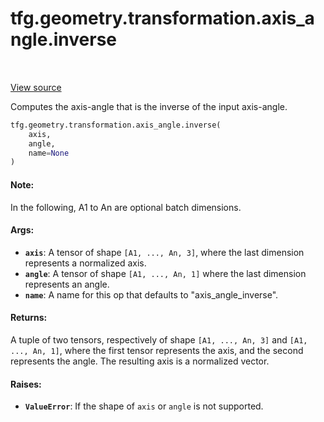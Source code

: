 <div itemscope itemtype="http://developers.google.com/ReferenceObject">
<meta itemprop="name" content="tfg.geometry.transformation.axis_angle.inverse" />
<meta itemprop="path" content="Stable" />
</div>

# tfg.geometry.transformation.axis_angle.inverse

<table class="tfo-notebook-buttons tfo-api" align="left">
</table>

<a target="_blank" href="https://github.com/tensorflow/graphics/blob/master/tensorflow_graphics/geometry/transformation/axis_angle.py">View
source</a>

Computes the axis-angle that is the inverse of the input axis-angle.

``` python
tfg.geometry.transformation.axis_angle.inverse(
    axis,
    angle,
    name=None
)
```



<!-- Placeholder for "Used in" -->

#### Note:

In the following, A1 to An are optional batch dimensions.

#### Args:

* <b>`axis`</b>: A tensor of shape `[A1, ..., An, 3]`, where the last dimension
  represents a normalized axis.
* <b>`angle`</b>: A tensor of shape `[A1, ..., An, 1]` where the last dimension
  represents an angle.
* <b>`name`</b>: A name for this op that defaults to "axis_angle_inverse".


#### Returns:

A tuple of two tensors, respectively of shape `[A1, ..., An, 3]` and
`[A1, ..., An, 1]`, where the first tensor represents the axis, and the
second represents the angle. The resulting axis is a normalized vector.

#### Raises:

* <b>`ValueError`</b>: If the shape of `axis` or `angle` is not supported.